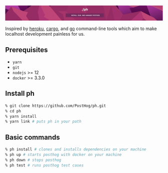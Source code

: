 ![ph](ph.png "ph")

Inspired by [heroku](https://devcenter.heroku.com/articles/heroku-cli), [cargo](https://doc.rust-lang.org/cargo/index.html), and [go](https://golang.org/cmd/go/) command-line tools which aim to make localhost development painless for us.

## Prerequisites

- `yarn`
- `git`
- `nodejs` >= 12
- `docker` >= 3.3.0

## Install ph

```sh
% git clone https://github.com/PostHog/ph.git
% cd ph
% yarn install
% yarn link # puts ph in your path
```

## Basic commands

```sh
% ph install # clones and installs dependencies on your machine
% ph up # starts posthog with docker on your machine
% ph down # stops posthog
% ph test # runs posthog test cases
```